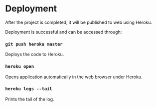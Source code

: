 # Deployment

After the project is completed, it will be published to web using Heroku. 

Deployment is successful and can be accessed through:


### `git push heroku master`

Deploys the code to Heroku.

### `heroku open`

Opens application automatically in the web browser under Heroku.

### `heroku logs --tail`

Prints the tail of the log.